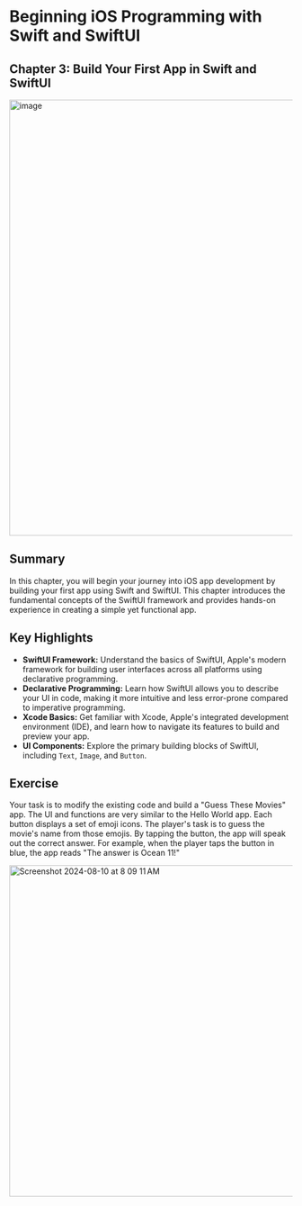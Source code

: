 # Beginning iOS Programming with Swift and SwiftUI

## Chapter 3: Build Your First App in Swift and SwiftUI

<img width="775" alt="image" src="https://github.com/user-attachments/assets/836a64b3-2c0e-4ee9-a71d-94ed5ecf27cc">

## Summary

In this chapter, you will begin your journey into iOS app development by building your first app using Swift and SwiftUI. This chapter introduces the fundamental concepts of the SwiftUI framework and provides hands-on experience in creating a simple yet functional app.

## Key Highlights

- **SwiftUI Framework:** Understand the basics of SwiftUI, Apple's modern framework for building user interfaces across all platforms using declarative programming.
- **Declarative Programming:** Learn how SwiftUI allows you to describe your UI in code, making it more intuitive and less error-prone compared to imperative programming.
- **Xcode Basics:** Get familiar with Xcode, Apple's integrated development environment (IDE), and learn how to navigate its features to build and preview your app.
- **UI Components:** Explore the primary building blocks of SwiftUI, including `Text`, `Image`, and `Button`.

## Exercise

Your task is to modify the existing code and build a "Guess These Movies" app. The UI and functions are very similar to the Hello World app. Each button displays a set of emoji icons. The player's task is to guess the movie's name from those emojis. By tapping the button, the app will speak out the correct answer. For example, when the player taps the button in blue, the app reads "The answer is Ocean 11!"

<img width="589" alt="Screenshot 2024-08-10 at 8 09 11 AM" src="https://github.com/user-attachments/assets/b380c200-f486-41a6-807f-1b225f8a4440">
